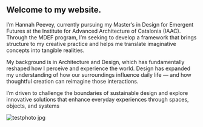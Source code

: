 ## Welcome to my website.



I’m Hannah Peevey, currently pursuing my Master’s in Design for Emergent Futures at the Institute for Advanced Architecture of Catalonia (IAAC). Through the MDEF program, I’m seeking to develop a framework that brings structure to my creative practice and helps me translate imaginative concepts into tangible realities.

My background is in Architecture and Design, which has fundamentally reshaped how I perceive and experience the world. Design has expanded my understanding of how our surroundings influence daily life — and how thoughtful creation can reimagine those interactions.

I’m driven to challenge the boundaries of sustainable design and explore innovative solutions that enhance everyday experiences through spaces, objects, and systems


![testphoto jpg](https://github.com/user-attachments/assets/7fed4bd6-8091-40bd-b3fe-493d8ead8fa7)
